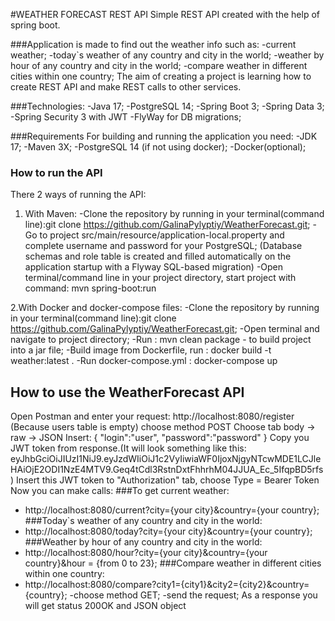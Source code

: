 #WEATHER FORECAST REST API
Simple REST API created with the help of  spring boot.

###Application is made to find out the weather info such as: 
-current weather;
-today`s weather of any country and city in the world;
-weather by hour of any country and city in the world;
-compare weather in different cities within one country;
The aim of creating a project is learning how to create REST API and  make REST calls to other services.

###Technologies:
-Java 17;
-PostgreSQL 14;
-Spring Boot 3;
-Spring Data 3;
-Spring Security 3 with JWT
-FlyWay for DB migrations;

###Requirements
For building and running the application you need:
-JDK 17;
-Maven 3X;
-PostgreSQL 14 (if not using docker);
-Docker(optional);

### How to run the API
There 2 ways of running the API:
1. With Maven:
-Clone the repository by running in your terminal(command line):git clone https://github.com/GalinaPylyptiy/WeatherForecast.git;
-Go to project src/main/resource/application-local.property and complete username and password for your PostgreSQL;
(Database schemas and role table is created and filled automatically on the application startup with a Flyway SQL-based migration)
-Open terminal/command line in your project directory, start project with command: mvn spring-boot:run 

2.With Docker and docker-compose files:
-Clone the repository by running in your terminal(command line):git clone https://github.com/GalinaPylyptiy/WeatherForecast.git;
-Open terminal and navigate to project directory;
-Run : mvn clean package - to build project into a jar file;
-Build image from Dockerfile, run : docker build -t weather:latest .
-Run docker-compose.yml : docker-compose up

## How to use the WeatherForecast API
Open Postman and enter your request:
http://localhost:8080/register (Because users table is empty)
choose method  POST
Choose tab body -> raw -> JSON
Insert:
{
    "login":"user",
    "password":"password"
}
Copy you JWT token from response.(It will look something like this: eyJhbGciOiJIUzI1NiJ9.eyJzdWIiOiJ1c2VyIiwiaWF0IjoxNjgyNTcwMDE1LCJleHAiOjE2ODI1NzE4MTV9.Geq4tCdl3RstnDxtFhhrhM04JJUA_Ec_5IfqpBD5rfs)
Insert this JWT token to "Authorization" tab, choose Type = Bearer Token
Now you can make calls:
###To get current weather:
- http://localhost:8080/current?city={your city}&country={your country};
###Today`s weather of any country and city in the world:
- http://localhost:8080/today?city={your city}&country={your country};
###Weather by hour of any country and city in the world:
- http://localhost:8080/hour?city={your city}&country={your country}&hour = {from 0 to 23};
###Compare weather in different cities within one country:
- http://localhost:8080/compare?city1={city1}&city2={city2}&country={country};
-choose method  GET;
-send the request;
As a response you will get status 200OK and JSON object



